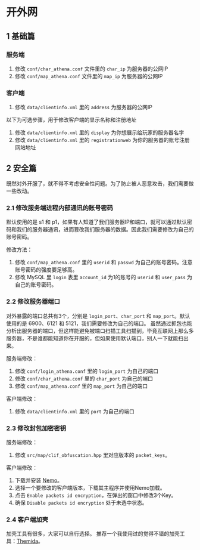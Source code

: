 # 开外网

## 1 基础篇
### 服务端
1. 修改 `conf/char_athena.conf` 文件里的 `char_ip` 为服务器的公网IP
2. 修改 `conf/map_athena.conf` 文件里的 `map_ip` 为服务器的公网IP

### 客户端
1. 修改 `data/clientinfo.xml` 里的 `address` 为服务器的公网IP

以下为可选步骤，用于修改客户端的显示名称和注册地址
1. 修改 `data/clientinfo.xml` 里的 `display` 为你想展示给玩家的服务器名字
2. 修改 `data/clientinfo.xml` 里的 `registrationweb` 为你的服务器的账号注册网站地址

## 2 安全篇
既然对外开服了，就不得不考虑安全性问题。为了防止被人恶意攻击，我们需要做一些改动。

### 2.1 修改服务端进程内部通讯的账号密码
默认使用的是 s1 和 p1，如果有人知道了我们服务器IP和端口，就可以通过默认密码和我们的服务器通讯，进而篡改我们服务器的数据。因此我们需要修改为自己的账号密码。

修改方法：
1. 修改 `conf/map_athena.conf` 里的 `userid` 和 `passwd` 为自己的账号密码。注意账号密码的强度要足够高。
2. 修改 MySQL 里 `login` 表里 `account_id` 为1的账号的 `userid` 和 `user_pass` 为自己的账号密码。

### 2.2 修改服务器端口
对外暴露的端口总共有3个，分别是 `login_port`、`char_port` 和 `map_port`。默认使用的是 6900、6121 和 5121，我们需要修改为自己的端口。
虽然通过抓包也能分析出服务器的端口，但这样能避免被端口扫描工具扫描到，毕竟互联网上那么多服务器，不是谁都能知道你在开服的，但如果使用默认端口，别人一下就能扫出来。

服务端修改：
1. 修改 `conf/login_athena.conf` 里的 `login_port` 为自己的端口
2. 修改 `conf/char_athena.conf` 里的 `char_port` 为自己的端口
3. 修改 `conf/map_athena.conf` 里的 `map_port` 为自己的端口

客户端修改：
1. 修改 `data/clientinfo.xml` 里的 `port` 为自己的端口

### 2.3 修改封包加密密钥
服务端修改：
1. 修改 `src/map/clif_obfuscation.hpp` 里对应版本的 `packet_keys`。

客户端修改：
1. 下载并安装 [Nemo](https://gitlab.com/4144/Nemo)。
2. 选择一个要修改的客户端版本，下载其主程序并使用Nemo加载。
3. 点击 `Enable packets id encryption`，在弹出的窗口中修改3个Key。
4. 确保 `Disable packets id encryption` 处于未选中状态。

### 2.4 客户端加壳
加壳工具有很多，大家可以自行选择。
推荐一个我使用过的觉得不错的加壳工具：[Themida](https://www.cheatengine.org/)。
